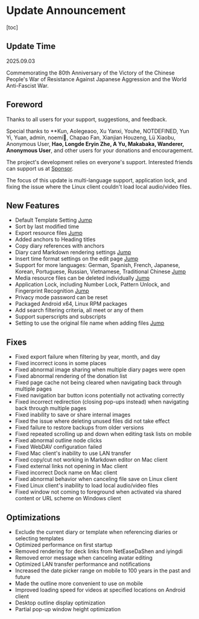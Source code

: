 # Update Announcement

[toc]

## Update Time

2025.09.03

Commemorating the 80th Anniversary of the Victory of the Chinese People's War of Resistance Against Japanese Aggression and the World Anti-Fascist War.

## Foreword

Thanks to all users for your support, suggestions, and feedback.

Special thanks to **Kun, Aolegeaoo, Xu Yanxi, Youhe, NOTDEFINED, Yun Yi, Yuan, admin, noemi💫, Chapao Fan, Xianjian Houzeng, Lü Xiaobu, Anonymous User, **Hao, Longde Eryin Zhe, A Yu, Makabaka, Wanderer, Anonymous User**, and other users for your donations and encouragement.

The project's development relies on everyone's support. Interested friends can support us at [Sponsor](sponsor).

The focus of this update is multi-language support, application lock, and fixing the issue where the Linux client couldn't load local audio/video files.

## New Features

* Default Template Setting [Jump](templateSetting)
* Sort by last modified time
* Export resource files [Jump](fileBrowse)
* Added anchors to Heading titles
* Copy diary references with anchors
* Diary card Markdown rendering settings [Jump](diaryCardSetting)
* Insert time format settings on the edit page [Jump](diarySetting)
* Support for more languages: German, Spanish, French, Japanese, Korean, Portuguese, Russian, Vietnamese, Traditional Chinese [Jump](mine)
* Media resource files can be deleted individually [Jump](fileBrowse)
* Application Lock, including Number Lock, Pattern Unlock, and Fingerprint Recognition [Jump](appLockSetting)
* Privacy mode password can be reset
* Packaged Android x64, Linux RPM packages
* Add search filtering criteria, all meet or any of them
* Support superscripts and subscripts
* Setting to use the original file name when adding files [Jump](diarySetting)

## Fixes

* Fixed export failure when filtering by year, month, and day
* Fixed incorrect icons in some places
* Fixed abnormal image sharing when multiple diary pages were open
* Fixed abnormal rendering of the donation list
* Fixed page cache not being cleared when navigating back through multiple pages
* Fixed navigation bar button icons potentially not activating correctly
* Fixed incorrect redirection (closing pop-ups instead) when navigating back through multiple pages
* Fixed inability to save or share internal images
* Fixed the issue where deleting unused files did not take effect
* Fixed failure to restore backups from older versions
* Fixed repeated scrolling up and down when editing task lists on mobile
* Fixed abnormal outline node clicks
* Fixed WebDAV configuration failed
* Fixed Mac client's inability to use LAN transfer
* Fixed copy/cut not working in Markdown editor on Mac client
* Fixed external links not opening in Mac client
* Fixed incorrect Dock name on Mac client
* Fixed abnormal behavior when canceling file save on Linux client
* Fixed Linux client's inability to load local audio/video files
* Fixed window not coming to foreground when activated via shared content or URL scheme on Windows client

## Optimizations

* Exclude the current diary or template when referencing diaries or selecting templates
* Optimized performance on first startup
* Removed rendering for deck links from NetEaseDaShen and iyingdi
* Removed error message when canceling avatar editing
* Optimized LAN transfer performance and notifications
* Increased the date picker range on mobile to 100 years in the past and future
* Made the outline more convenient to use on mobile
* Improved loading speed for videos at specified locations on Android client
* Desktop outline display optimization
* Partial pop-up window height optimization